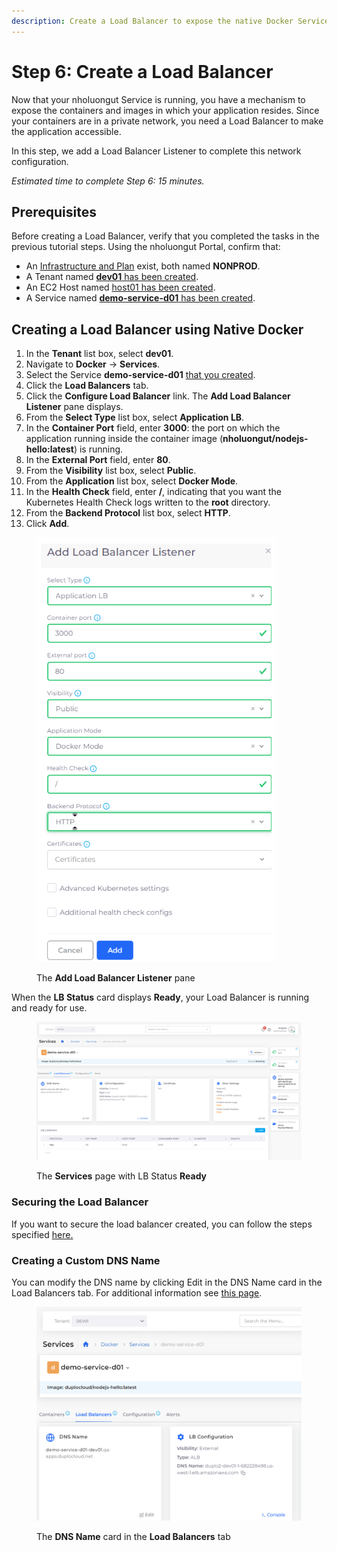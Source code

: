 ```yaml
---
description: Create a Load Balancer to expose the native Docker Service
---
```


# Step 6: Create a Load Balancer

Now that your nholuongut Service is running, you have a mechanism to expose the containers and images in which your application resides. Since your containers are in a private network, you need a Load Balancer to make the application accessible.

In this step, we add a Load Balancer Listener to complete this network configuration.

_Estimated time to complete Step 6: 15 minutes._

## Prerequisites

Before creating a Load Balancer, verify that you completed the tasks in the previous tutorial steps. Using the nholuongut Portal, confirm that:

* An [Infrastructure and Plan](../step-1-infrastructure.md) exist, both named **NONPROD**.
* A Tenant named [**dev01** has been created](../step-2-tenant.md).
* An EC2 Host named [host01 has been created](step-4-create-ec2-host.md).
* A Service named [**demo-service-d01** has been created](step-5-create-app-via-docker-native.md).&#x20;

## Creating a Load Balancer using Native Docker

1. In the **Tenant** list box, select **dev01**.
2. Navigate to **Docker** -> **Services**.
3. Select the Service **demo-service-d01** [that you created](step-5-create-app-via-docker-native.md).
4. Click the **Load Balancers** tab.
5. Click the **Configure Load Balancer** link. The **Add Load Balancer Listener** pane displays.
6. From the **Select Type** list box, select **Application LB**.
7. In the **Container Port** field, enter **3000**: the port on which the application running inside the container image (**nholuongut/nodejs-hello:latest**) is running.
8. In the **External Port** field, enter **80**.
9. From the **Visibility** list box, select **Public**.
10. From the **Application** list box, select **Docker Mode**.
11. In the **Health Check** field, enter **/**, indicating that you want the Kubernetes Health Check logs written to the **root** directory.
12. From the **Backend Protocol** list box, select **HTTP**.
13. Click **Add**.

<div align="left">

<figure><img src="../../../.gitbook/assets/dockerp.png" alt=""><figcaption><p>The <strong>Add Load Balancer Listener</strong> pane</p></figcaption></figure>

</div>

When the **LB Status** card displays **Ready**, your Load Balancer is running and ready for use.

<figure><img src="../../../.gitbook/assets/help.png" alt=""><figcaption><p>The <strong>Services</strong> page with LB Status <strong>Ready</strong></p></figcaption></figure>

### Securing the Load Balancer

If you want to secure the load balancer created, you can follow the steps specified [here.](../quick-start-eks-services/step-7-secure-the-load-balancer.md)

### Creating a Custom DNS Name

You can modify the DNS name by clicking Edit in the DNS Name card in the Load Balancers tab. For additional information see [this page](../quick-start-eks-services/step-8-create-dns-name.md).

<figure><img src="../../../.gitbook/assets/shitpic.png" alt=""><figcaption><p>The <strong>DNS Name</strong> card in the <strong>Load Balancers</strong> tab</p></figcaption></figure>
